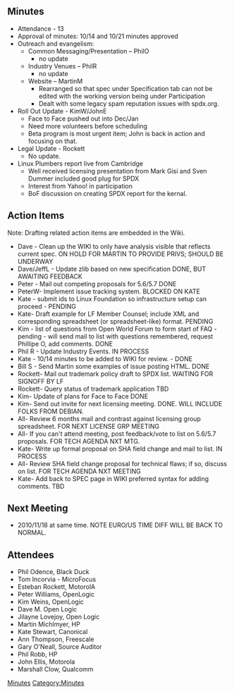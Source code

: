## Minutes

  - Attendance - 13
  - Approval of minutes: 10/14 and 10/21 minutes approved
  - Outreach and evangelism:
      - Common Messaging/Presentation – PhilO
          - no update
      - Industry Venues – PhilR
          - no update
      - Website – MartinM
          - Rearranged so that spec under Specification tab can not be
            edited with the working version being under Participation
          - Dealt with some legacy spam reputation issues with spdx.org.
  - Roll Out Update - KimW/JohnE
      - Face to Face pushed out into Dec/Jan
      - Need more volunteers before scheduling
      - Beta program is most urgent item; John is back in action and
        focusing on that.
  - Legal Update - Rockett
      - No update.
  - Linux Plumbers report live from Cambridge
      - Well received licensing presentation from Mark Gisi and Sven
        Dummer included good plug for SPDX
      - Interest from Yahoo\! in participation
      - BoF discussion on creating SPDX report for the kernal.

## Action Items

Note: Drafting related action items are embedded in the Wiki.

  - Dave - Clean up the WIKI to only have analysis visible that reflects
    current spec. ON HOLD FOR MARTIN TO PROVIDE PRIVS; SHOULD BE
    UNDERWAY
  - Dave/JeffL - Update zlib based on new specification DONE, BUT
    AWAITING FEEDBACK
  - Peter - Mail out competing proposals for 5.6/5.7 DONE
  - PeterW- Implement issue tracking system. BLOCKED ON KATE
  - Kate - submit ids to Linux Foundation so infrastructure setup can
    proceed - PENDING
  - Kate- Draft example for LF Member Counsel; include XML and
    corresponding spreadsheet (or spreadsheet-like) format. PENDING
  - Kim - list of questions from Open World Forum to form start of FAQ -
    pending - will send mail to list with questions remembered, request
    Phillipe O, add comments. DONE
  - Phil R - Update Industry Events. IN PROCESS
  - Kate - 10/14 minutes to be added to WIKI for review. - DONE
  - Bill S - Send Martin some examples of issue posting HTML. DONE
  - Rockett- Mail out trademark policy draft to SPDX list. WAITING FOR
    SIGNOFF BY LF
  - Rockett- Query status of trademark application TBD
  - Kim- Update of plans for Face to Face DONE
  - Kim- Send out invite for next licensing meeting. DONE. WILL INCLUDE
    FOLKS FROM DEBIAN.
  - All- Review 6 months mail and contrast against licensing group
    spreadsheet. FOR NEXT LICENSE GRP MEETING
  - All- If you can't attend meeting, post feedback/vote to list on
    5.6/5.7 proposals. FOR TECH AGENDA NXT MTG.
  - Kate- Write up formal proposal on SHA field change and mail to list.
    IN PROCESS
  - All- Review SHA field change proposal for technical flaws; if so,
    discuss on list. FOR TECH AGENDA NXT MEETING
  - Kate- Add back to SPEC page in WIKI preferred syntax for adding
    comments. TBD

## Next Meeting

  - 2010/11/18 at same time. NOTE EURO/US TIME DIFF WILL BE BACK TO
    NORMAL.

## Attendees

  - Phil Odence, Black Duck
  - Tom Incorvia - MicroFocus
  - Esteban Rockett, MotorolA
  - Peter Williams, OpenLogic
  - Kim Weins, OpenLogic
  - Dave M. Open Logic
  - Jilayne Lovejoy, Open Logic
  - Martin Michlmyer, HP
  - Kate Stewart, Canonical
  - Ann Thompson, Freescale
  - Gary O'Neall, Source Auditor
  - Phil Robb, HP
  - John Ellis, Motorola
  - Marshall Clow, Qualcomm

[Minutes](Category:General "wikilink")
[Category:Minutes](Category:Minutes "wikilink")
